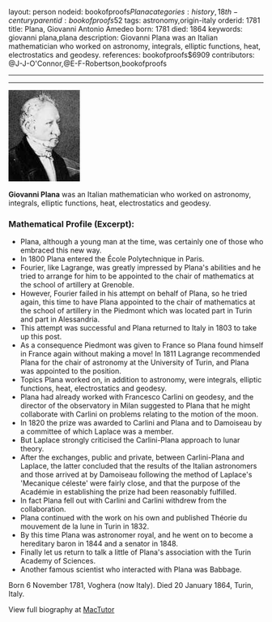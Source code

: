 layout: person
nodeid: bookofproofs$Plana
categories: history,18th-century
parentid: bookofproofs$52
tags: astronomy,origin-italy
orderid: 1781
title: Plana, Giovanni Antonio Amedeo
born: 1781
died: 1864
keywords: giovanni plana,plana
description: Giovanni Plana was an Italian mathematician who worked on astronomy, integrals, elliptic functions, heat, electrostatics and geodesy.
references: bookofproofs$6909
contributors: @J-J-O'Connor,@E-F-Robertson,bookofproofs

---



---

![Plana.jpg](https://github.com/bookofproofs/bookofproofs.github.io/blob/main/_sources/_assets/images/portraits/Plana.jpg?raw=true)

**Giovanni Plana** was an Italian mathematician who worked on astronomy, integrals, elliptic functions, heat, electrostatics and geodesy.

### Mathematical Profile (Excerpt):
* Plana, although a young man at the time, was certainly one of those who embraced this new way.
* In 1800 Plana entered the École Polytechnique in Paris.
* Fourier, like Lagrange, was greatly impressed by Plana's abilities and he tried to arrange for him to be appointed to the chair of mathematics at the school of artillery at Grenoble.
* However, Fourier failed in his attempt on behalf of Plana, so he tried again, this time to have Plana appointed to the chair of mathematics at the school of artillery in the Piedmont which was located part in Turin and part in Alessandria.
* This attempt was successful and Plana returned to Italy in 1803 to take up this post.
* As a consequence Piedmont was given to France so Plana found himself in France again without making a move! In 1811 Lagrange recommended Plana for the chair of astronomy at the University of Turin, and Plana was appointed to the position.
* Topics Plana worked on, in addition to astronomy, were integrals, elliptic functions, heat, electrostatics and geodesy.
* Plana had already worked with Francesco Carlini on geodesy, and the director of the observatory in Milan suggested to Plana that he might collaborate with Carlini on problems relating to the motion of the moon.
* In 1820 the prize was awarded to Carlini and Plana and to Damoiseau by a committee of which Laplace was a member.
* But Laplace strongly criticised the Carlini-Plana approach to lunar theory.
* After the exchanges, public and private, between Carlini-Plana and Laplace, the latter concluded that the results of the Italian astronomers and those arrived at by Damoiseau following the method of Laplace's 'Mecanique céleste' were fairly close, and that the purpose of the Académie in establishing the prize had been reasonably fulfilled.
* In fact Plana fell out with Carlini and Carlini withdrew from the collaboration.
* Plana continued with the work on his own and published Théorie du mouvement de la lune in Turin in 1832.
* By this time Plana was astronomer royal, and he went on to become a hereditary baron in 1844 and a senator in 1848.
* Finally let us return to talk a little of Plana's association with the Turin Academy of Sciences.
* Another famous scientist who interacted with Plana was Babbage.

Born 6 November 1781, Voghera (now Italy). Died 20 January 1864, Turin, Italy.

View full biography at [MacTutor](https://mathshistory.st-andrews.ac.uk/Biographies/Plana/)
